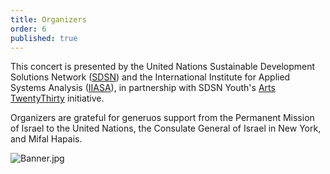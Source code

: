 ```yaml
---
title: Organizers
order: 6
published: true
---
```

This concert is presented by the United Nations Sustainable Development Solutions Network ([SDSN](www.unsdsn.org)) and the International Institute for Applied Systems Analysis ([IIASA](http://www.iiasa.ac.at/)), in partnership with SDSN Youth's [Arts TwentyThirty](http://twenty-thirty.org/) initiative.

Organizers are grateful for generuos support from the Permanent Mission of Israel to the United Nations, the Consulate General of Israel in New York, and Mifal Hapais.

![Banner.jpg]({{site.baseurl}}/media/Banner.jpg)
